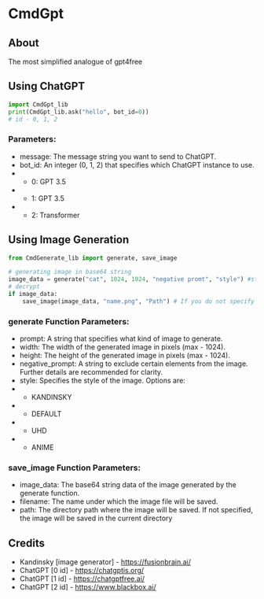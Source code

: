 # CmdGpt
## About
The most simplified analogue of gpt4free
## Using ChatGPT
```python
import CmdGpt_lib
print(CmdGpt_lib.ask("hello", bot_id=0))
# id - 0, 1, 2
```
### Parameters:
- message: The message string you want to send to ChatGPT.
- bot_id: An integer (0, 1, 2) that specifies which ChatGPT instance to use.
- - 0: GPT 3.5
- - 1: GPT 3.5
- - 2: Transformer
## Using Image Generation
```python
from CmdGenerate_lib import generate, save_image

# generating image in base64 string
image_data = generate("cat", 1024, 1024, "negative promt", "style") #styles - KANDINSKY, DEFAULT, UHD, ANIME. You can see styles on https://cdn.fusionbrain.ai/static/styles/key
# decrypt
if image_data:
    save_image(image_data, "name.png", "Path") # If you do not specify a saving path, the file will be saved in the same directory
```
### generate Function Parameters:
- prompt: A string that specifies what kind of image to generate.
- width: The width of the generated image in pixels (max - 1024).
- height: The height of the generated image in pixels (max - 1024).
- negative_prompt: A string to exclude certain elements from the image. Further details are recommended for clarity.
- style: Specifies the style of the image. Options are:
- - KANDINSKY
- - DEFAULT
- - UHD
- - ANIME

### save_image Function Parameters:
- image_data: The base64 string data of the image generated by the generate function.
- filename: The name under which the image file will be saved.
- path: The directory path where the image will be saved. If not specified, the image will be saved in the current directory

## Credits
- Kandinsky [image generator] - https://fusionbrain.ai/
- ChatGPT [0 id] - https://chatgptis.org/
- ChatGPT [1 id] - https://chatgptfree.ai/
- ChatGPT [2 id] - https://www.blackbox.ai/
